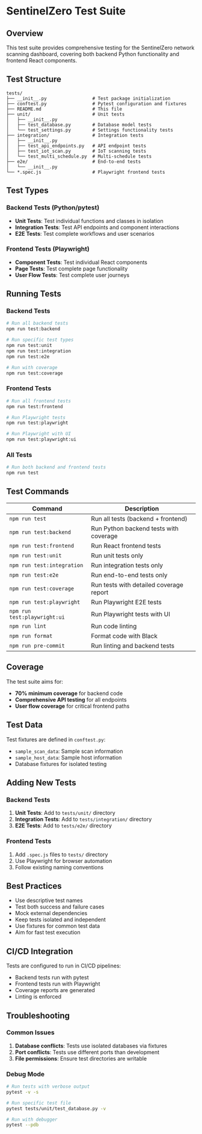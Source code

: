 # SentinelZero Test Suite

## Overview

This test suite provides comprehensive testing for the SentinelZero network scanning dashboard, covering both backend Python functionality and frontend React components.

## Test Structure

```
tests/
├── __init__.py                 # Test package initialization
├── conftest.py                 # Pytest configuration and fixtures
├── README.md                   # This file
├── unit/                       # Unit tests
│   ├── __init__.py
│   ├── test_database.py        # Database model tests
│   └── test_settings.py        # Settings functionality tests
├── integration/                # Integration tests
│   ├── __init__.py
│   ├── test_api_endpoints.py   # API endpoint tests
│   ├── test_iot_scan.py        # IoT scanning tests
│   └── test_multi_schedule.py  # Multi-schedule tests
├── e2e/                        # End-to-end tests
│   └── __init__.py
└── *.spec.js                   # Playwright frontend tests
```

## Test Types

### Backend Tests (Python/pytest)

- **Unit Tests**: Test individual functions and classes in isolation
- **Integration Tests**: Test API endpoints and component interactions
- **E2E Tests**: Test complete workflows and user scenarios

### Frontend Tests (Playwright)

- **Component Tests**: Test individual React components
- **Page Tests**: Test complete page functionality
- **User Flow Tests**: Test complete user journeys

## Running Tests

### Backend Tests

```bash
# Run all backend tests
npm run test:backend

# Run specific test types
npm run test:unit
npm run test:integration
npm run test:e2e

# Run with coverage
npm run test:coverage
```

### Frontend Tests

```bash
# Run all frontend tests
npm run test:frontend

# Run Playwright tests
npm run test:playwright

# Run Playwright with UI
npm run test:playwright:ui
```

### All Tests

```bash
# Run both backend and frontend tests
npm run test
```

## Test Commands

| Command | Description |
|---------|-------------|
| `npm run test` | Run all tests (backend + frontend) |
| `npm run test:backend` | Run Python backend tests with coverage |
| `npm run test:frontend` | Run React frontend tests |
| `npm run test:unit` | Run unit tests only |
| `npm run test:integration` | Run integration tests only |
| `npm run test:e2e` | Run end-to-end tests only |
| `npm run test:coverage` | Run tests with detailed coverage report |
| `npm run test:playwright` | Run Playwright E2E tests |
| `npm run test:playwright:ui` | Run Playwright tests with UI |
| `npm run lint` | Run code linting |
| `npm run format` | Format code with Black |
| `npm run pre-commit` | Run linting and backend tests |

## Coverage

The test suite aims for:
- **70% minimum coverage** for backend code
- **Comprehensive API testing** for all endpoints
- **User flow coverage** for critical frontend paths

## Test Data

Test fixtures are defined in `conftest.py`:
- `sample_scan_data`: Sample scan information
- `sample_host_data`: Sample host information
- Database fixtures for isolated testing

## Adding New Tests

### Backend Tests

1. **Unit Tests**: Add to `tests/unit/` directory
2. **Integration Tests**: Add to `tests/integration/` directory
3. **E2E Tests**: Add to `tests/e2e/` directory

### Frontend Tests

1. Add `.spec.js` files to `tests/` directory
2. Use Playwright for browser automation
3. Follow existing naming conventions

## Best Practices

- Use descriptive test names
- Test both success and failure cases
- Mock external dependencies
- Keep tests isolated and independent
- Use fixtures for common test data
- Aim for fast test execution

## CI/CD Integration

Tests are configured to run in CI/CD pipelines:
- Backend tests run with pytest
- Frontend tests run with Playwright
- Coverage reports are generated
- Linting is enforced

## Troubleshooting

### Common Issues

1. **Database conflicts**: Tests use isolated databases via fixtures
2. **Port conflicts**: Tests use different ports than development
3. **File permissions**: Ensure test directories are writable

### Debug Mode

```bash
# Run tests with verbose output
pytest -v -s

# Run specific test file
pytest tests/unit/test_database.py -v

# Run with debugger
pytest --pdb
``` 